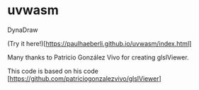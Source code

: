 # uvwasm

DynaDraw

(Try it here!)[https://paulhaeberli.github.io/uvwasm/index.html]

Many thanks to Patricio González Vivo for creating glslViewer.

This code is based on his code [https://github.com/patriciogonzalezvivo/glslViewer]

